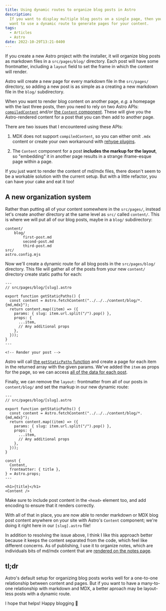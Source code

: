 ```yaml
---
title: Using dynamic routes to organize blog posts in Astro
description:
  If you want to display multiple blog posts on a single page, then you might
  want to use a dynamic route to generate pages for your content.
tags:
  - Articles
  - Astro
date: 2022-10-29T13:21-0400
---
```


If you create a new Astro project with the installer, it will organize blog
posts as markdown files in a `src/pages/blog/` directory. Each post will have
some frontmatter, including a `layout` field to set the frame in which the
content will render.

Astro will create a new page for every markdown file in the `src/pages/`
directory, so adding a new post is as simple as a creating a new markdown file
in the `blog/` subdirectory.

When you want to render blog content on another page, _e.g._ a homepage with the
last three posts, then you need to rely on two Astro APIs:
[`compiledContent`](https://docs.astro.build/en/guides/markdown-content/#compiledcontent)
and/or
[the `Content` component](https://docs.astro.build/en/guides/markdown-content/#content).
These will give you the Astro-rendered content for a post that you can then add
to another page.

There are two issues that I encountered using these APIs:

1. MDX does not support `compiledContent`, so you can either omit `.mdx` content
   or create your own workaround with
   [rehype plugins](https://docs.astro.build/en/guides/integrations-guide/mdx/#inject-frontmatter-via-remark-or-rehype-plugins).

2. The `Content` component for a post **includes the markup for the layout**, so
   "embedding" it in another page results in a strange iframe-esque page within
   a page.

If you just want to render the content of md/mdx files, there doesn't seem to be
a workable solution with the current setup. But with a little refactor, you can
have your cake and eat it too!

## A new organization system

Rather than putting all of your content somewhere in the `src/pages/`, instead
let's create another directory at the same level as `src/` called `content/`.
This is where we will put all of our blog posts, maybe in a `blog/`
subdirectory:

```
content/
    blog/
        first-post.md
        second-post.md
        third-post.md
src/
astro.config.mjs
```

Now we'll create a dynamic route for all blog posts in the `src/pages/blog/`
directory. This file will gather all of the posts from your new `content/`
directory create static paths for each:

```astro
---
// src/pages/blog/[slug].astro

export function getStaticPaths() {
  const content = Astro.fetchContent("../../../content/blog/*.{md,mdx}");
  return content.map((item) => ({
    params: { slug: item.url.split("/").pop() },
    props: {
      ...item,
      // Any additional props
    },
  }));
}
---

<!-- Render your post -->
```

Astro will call
[the `getStaticPaths` function](https://docs.astro.build/en/core-concepts/routing/#static-ssg-mode)
and create a page for each item in the returned array with the given params.
We've added the `item` as props for the page, so we can access
[all of the data for each post](https://docs.astro.build/en/guides/markdown-content/#markdown-layout-props).

Finally, we can remove the `layout:` frontmatter from all of our posts in
`content/blog/` and set the markup in our new dynamic route:

```astro
---
// src/pages/blog/[slug].astro

export function getStaticPaths() {
  const content = Astro.fetchContent("../../../content/blog/*.{md,mdx}");
  return content.map((item) => ({
    params: { slug: item.url.split("/").pop() },
    props: {
      ...item,
      // Any additional props
    },
  }));
}

const {
  Content,
  frontmatter: { title },
} = Astro.props;
---

<h1>{title}</h1>
<Content />
```

<call-out type="info">

Make sure to include post content in the `<head>` element too, and add encoding
to ensure that it renders correctly.

</call-out>

With all of that in place, you are now able to render markdown or MDX blog post
content anywhere on your site with Astro's `Content` component; we're doing it
right here in our `[slug].astro` file!

In addition to resolving the issue above, I think I like this approach better
because it keeps the content separated from the code, which feel like different
concerns. As of publishing, I use it to organize notes, which are individuals
bits of md/mdx content that are [rendered on the notes page](/notes).

## tl;dr

Astro's default setup for organizing blog posts works well for a one-to-one
relationship between content and pages. But if you want to have a many-to-one
relationship with markdown and MDX, a better aproach may be layout-less posts
with a dynamic route.

I hope that helps! Happy blogging 🚀
